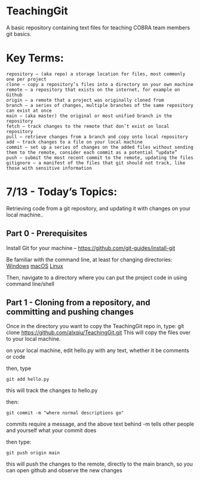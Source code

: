 # TeachingGit
A basic repository containing text files for teaching COBRA team members git basics. 

Key Terms:
==========
	repository – (aka repo) a storage location for files, most commonly one per project
	clone – copy a repository’s files into a directory on your own machine
	remote – a repository that exists on the internet, for example on Github
	origin – a remote that a project was originally cloned from
  	branch – a series of changes, multiple branches of the same repository can exist at once
	main – (aka master) the original or most unified branch in the repository
	fetch – track changes to the remote that don’t exist on local repository
	pull – retrieve changes from a branch and copy onto local repository
	add – track changes to a file on your local machine
  	commit – set up a series of changes on the added files without sending them to the remote, consider each commit as a potential “update”
	push – submit the most recent commit to the remote, updating the files
  	gitignore – a manifest of the files that git should not track, like those with sensitive information

7/13 - Today’s Topics:
======================
Retrieving code from a git repository, and updating it with changes on your local machine..


Part 0 - Prerequisites
---------
Install Git for your machine – https://github.com/git-guides/install-git 

Be familiar with the command line, at least for changing directories:
[Windows](https://www.howtogeek.com/659411/how-to-change-directories-in-command-prompt-on-windows-10/)
[macOS](https://www.macworld.com/article/221277/command-line-navigating-files-folders-mac-terminal.html#:~:text=If%20you%20type%20cd%20..,you%20issued%20the%20cd%20command.) 
[Linux](https://man7.org/linux/man-pages/man1/cd.1p.html)

Then, navigate to a directory where you can put the project code in using command line/shell

Part 1 - Cloning from a repository, and committing and pushing changes
---------
Once in the directory you want to copy the TeachingGit repo in, type:
	git clone https://github.com/alxqiu/TeachingGit.git
This will copy the files over to your local machine. 

on your local machine, edit hello.py with any text, whether it be comments or code

then, type

    git add hello.py
this will track the changes to hello.py

then:

    git commit -m "where normal descriptions go"

commits require a message, and the above text behind -m tells other people and yourself what your commit does

then type:

    git push origin main
	
this will push the changes to the remote, directly to the main branch, so you can open github and observe
the new changes

